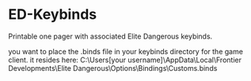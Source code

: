 # ED-Keybinds
Printable one pager with associated Elite Dangerous keybinds.

you want to place the .binds file in your keybinds directory for the game client. it resides here:
C:\Users\[your username]\AppData\Local\Frontier Developments\Elite Dangerous\Options\Bindings\Customs.binds
